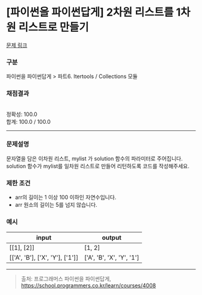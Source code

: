 # [파이썬을 파이썬답게] 2차원 리스트를 1차원 리스트로 만들기

[문제 링크](https://school.programmers.co.kr/learn/courses/4008/lessons/13189) 

### 구분

파이썬을 파이썬답게 > 파트6.  Itertools / Collections 모듈
### 채점결과

<br/>정확성: 100.0<br/>합계: 100.0 / 100.0

<hr>

### 문제설명
<p>문자열을 담은 이차원 리스트, mylist 가 solution 함수의 파라미터로 주어집니다. solution 함수가 mylist를 일차원 리스트로 만들어 리턴하도록 코드를 작성해주세요.</p>

### 제한 조건
<ul>
<li>arr의 길이는 1 이상 100 이하인 자연수입니다.</li>
<li>arr 원소의 길이는 5를 넘지 않습니다.</li>
</ul>

### 예시
<table class="table">
        <thead><tr>
<th>input</th>
<th>output</th>
</tr>
</thead>
        <tbody><tr>
<td>[[1], [2]]</td>
<td>[1, 2]</td>
</tr>
<tr>
<td>[['A', 'B'], ['X', 'Y'], ['1']]</td>
<td>['A', 'B', 'X', 'Y', '1']</td>
</tr>
</tbody>
      </table>

<hr>

> 출처: 프로그래머스 파이썬을 파이썬답게, https://school.programmers.co.kr/learn/courses/4008
